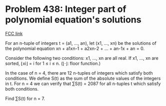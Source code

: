 # Problem 438: Integer part of polynomial equation's solutions

[FCC link](https://www.freecodecamp.org/learn/coding-interview-prep/project-euler/problem-438-integer-part-of-polynomial-equations-solutions)

For an n-tuple of integers t = (a1, ..., an), let (x1, ..., xn) be the solutions
of the polynomial equation xn + a1xn-1 + a2xn-2 + ... + an-1x + an = 0.

Consider the following two conditions: x1, ..., xn are all real. If x1, ..., xn
are sorted, ⌊xi⌋ = i for 1 ≤ i ≤ n. (⌊·⌋: floor function.)

In the case of n = 4, there are 12 n-tuples of integers which satisfy both
conditions. We define S(t) as the sum of the absolute values of the integers in
t. For n = 4 we can verify that ∑S(t) = 2087 for all n-tuples t which satisfy
both conditions.

Find ∑S(t) for n = 7.
